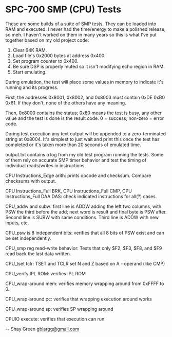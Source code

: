 SPC-700 SMP (CPU) Tests
=======================
These are some builds of a suite of SMP tests. They can be loaded into RAM and executed. I never had the time/energy to make a polished release, so meh. I haven't worked on them in many years so this is what I've put together based on my old project code:

1. Clear 64K RAM.
2. Load file's 0x2000 bytes at address 0x400.
3. Set program counter to 0x400.
4. Be sure DSP is properly muted so it isn't modifying echo region in RAM.
5. Start emulating.

During emulation, the test will place some values in memory to indicate it's running and its progress.

First, the addresses 0x8001, 0x8002, and 0x8003 must contain 0xDE 0xB0 0x61. If they don't, none of the others have any meaning.

Then, 0x8000 contains the status; 0x80 means the test is busy, any other value and the test is done is the result code. 0 = success, non-zero = error code.

During test execution any text output will be appended to a zero-terminated string at 0x8004. It's simplest to just wait and print this once the test has completed or it's taken more than 20 seconds of emulated time.


output.txt contains a log from my old test program running the tests. Some of them rely on accurate SMP timer behavior and test the timing of individual reads/writes in instructions.

CPU Instructions_Edge arith: prints opcode and checksum. Compare checksums with output.

CPU Instructions_Full BRK, CPU Instructions_Full CMP, CPU Instructions_Full DAA DAS: check indicated instructions for all(?) cases.

CPU_addw and subw: first line is ADDW adding the left two columns, with PSW the third before the add; next word is result and final byte is PSW after.
Second line is SUBW with same conditions.
Third line is ADDW with new inputs, etc.

CPU_psw is 8 independent bits: verifies that all 8 bits of PSW exist and can be set independently.

CPU_smp reg read-write behavior: Tests that only $F2, $F3, $F8, and $F9 read back the last data written.

CPU_tset tclr: TSET and TCLR set N and Z based on A - operand (like CMP)

CPU_verify IPL ROM: verifies IPL ROM

CPU_wrap-around mem: verifies memory wrapping around from 0xFFFF to 0.

CPU_wrap-around pc: verifies that wrapping execution around works

CPU_wrap-around sp: verifies SP wrapping around

CPUIO execute: verifies that execution can run 

-- 
Shay Green <gblargg@gmail.com>
